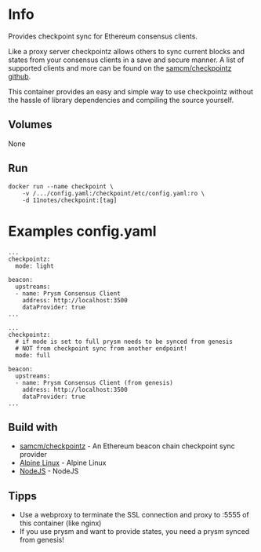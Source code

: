 # Info
Provides checkpoint sync for Ethereum consensus clients.

Like a proxy server checkpointz allows others to sync current blocks and states from your consensus clients in a save and secure manner. A list of supported clients and more can be found on the [samcm/checkpointz github](https://github.com/samcm/checkpointz).

This container provides an easy and simple way to use checkpointz without the hassle of library dependencies and compiling the source yourself.

## Volumes
None

## Run
```shell
docker run --name checkpoint \
    -v /.../config.yaml:/checkpoint/etc/config.yaml:ro \
    -d 11notes/checkpoint:[tag]
```

# Examples config.yaml
```shell
...
checkpointz:
  mode: light

beacon:
  upstreams:
  - name: Prysm Consensus Client
    address: http://localhost:3500
    dataProvider: true
...
```

```shell
...
checkpointz:
  # if mode is set to full prysm needs to be synced from genesis
  # NOT from checkpoint sync from another endpoint!
  mode: full

beacon:
  upstreams:
  - name: Prysm Consensus Client (from genesis)
    address: http://localhost:3500
    dataProvider: true
...
```

## Build with
* [samcm/checkpointz](https://github.com/samcm/checkpointz) - An Ethereum beacon chain checkpoint sync provider 
* [Alpine Linux](https://alpinelinux.org/) - Alpine Linux
* [NodeJS](https://nodejs.org/en/) - NodeJS

## Tipps
* Use a webproxy to terminate the SSL connection and proxy to :5555 of this container (like nginx)
* If you use prysm and want to provide states, you need a prysm synced from genesis!